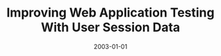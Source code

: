 ---
title: "Improving Web Application Testing With User Session Data"
date: 2003-01-01
venue: "Proceedings of the 25th International Conference on Software Engineering, May 3-10, 2003, Portland, Oregon, USA"
paperurl: https://doi.org/10.1109/ICSE.2003.1201187
authors: "Sebastian G Elbaum, Srikanth Karre and Gregg Rothermel"
awards: ""
---